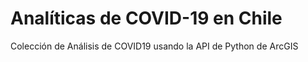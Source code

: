 # Analíticas de COVID-19 en Chile
Colección de Análisis de COVID19 usando la API de Python de ArcGIS
